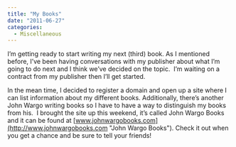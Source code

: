 ```yaml
---
title: "My Books"
date: "2011-06-27"
categories: 
  - Miscellaneous
---
```


I’m getting ready to start writing my next (third) book. As I mentioned before, I’ve been having conversations with my publisher about what I’m going to do next and I think we’ve decided on the topic.  I’m waiting on a contract from my publisher then I’ll get started.

In the mean time, I decided to register a domain and open up a site where I can list information about my different books. Additionally, there’s another John Wargo writing books so I have to have a way to distinguish my books from his.  I brought the site up this weekend, it’s called John Wargo Books and it can be found at [www.johnwargobooks.com](http://www.johnwargobooks.com "John Wargo Books"). Check it out when you get a chance and be sure to tell your friends!
